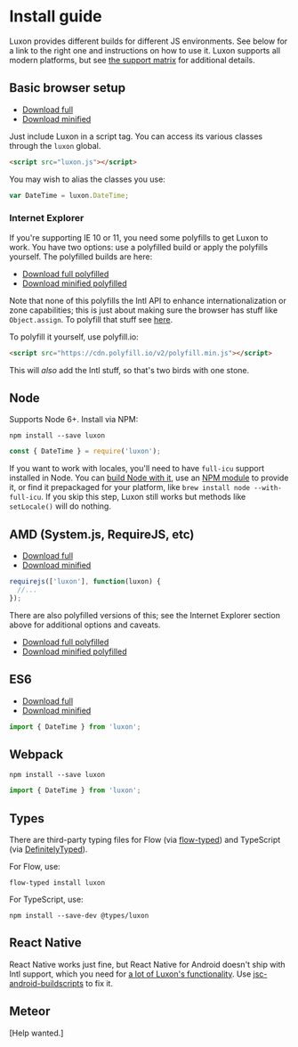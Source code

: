 # Install guide

Luxon provides different builds for different JS environments. See below for a link to the right one and instructions on how to use it. Luxon supports all modern platforms, but see [the support matrix](matrix.html) for additional details.

## Basic browser setup

* [Download full](../../global/luxon.js)
* [Download minified](../../global/luxon.min.js)

Just include Luxon in a script tag. You can access its various classes through the `luxon` global.

```html
<script src="luxon.js"></script>
```

You may wish to alias the classes you use:

```js
var DateTime = luxon.DateTime;
```

### Internet Explorer

If you're supporting IE 10 or 11, you need some polyfills to get Luxon to work. You have two options: use a polyfilled build or apply the polyfills yourself. The polyfilled builds are here:

* [Download full polyfilled](../../global-filled/luxon.js)
* [Download minified polyfilled](../../global-filled/luxon.min.js)

Note that none of this polyfills the Intl API to enhance internationalization or zone capabilities; this is just about making sure the browser has stuff like `Object.assign`. To polyfill that stuff see [here](matrix.html#polyfills).

To polyfill it yourself, use polyfill.io:

```html
<script src="https://cdn.polyfill.io/v2/polyfill.min.js"></script>
```

This will *also* add the Intl stuff, so that's two birds with one stone.

## Node

Supports Node 6+. Install via NPM:

```
npm install --save luxon
```

```js
const { DateTime } = require('luxon');
```

If you want to work with locales, you'll need to have `full-icu` support installed in Node. You can [build Node with it](https://github.com/nodejs/node/wiki/Intl), use an [NPM module](https://www.npmjs.com/package/full-icu) to provide it, or find it prepackaged for your platform, like `brew install node --with-full-icu`. If you skip this step, Luxon still works but methods like `setLocale()` will do nothing.

## AMD (System.js, RequireJS, etc)

* [Download full](../../amd/luxon.js)
* [Download minified](../../amd/luxon.min.js)

```js
requirejs(['luxon'], function(luxon) {
  //...
});
```

There are also polyfilled versions of this; see the Internet Explorer section above for additional options and caveats.

* [Download full polyfilled](../../amd-filled/luxon.js)
* [Download minified polyfilled](../../amd-filled/luxon.min.js)

## ES6

* [Download full](../../es6/luxon.js)
* [Download minified](../../es6/luxon.min.js)

```js
import { DateTime } from 'luxon';
```

## Webpack

```
npm install --save luxon
```

```js
import { DateTime } from 'luxon';
```

## Types

There are third-party typing files for Flow (via [flow-typed](https://github.com/flowtype/flow-typed)) and TypeScript (via [DefinitelyTyped](https://github.com/DefinitelyTyped/DefinitelyTyped)).

For Flow, use:

```
flow-typed install luxon
```

For TypeScript, use:

```
npm install --save-dev @types/luxon
```

## React Native

React Native works just fine, but React Native for Android doesn't ship with Intl support, which you need for [a lot of Luxon's functionality](matrix.html). Use [jsc-android-buildscripts](https://github.com/SoftwareMansion/jsc-android-buildscripts) to fix it.

## Meteor

[Help wanted.]
